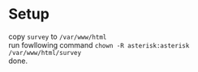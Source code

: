 # Setup
copy `survey` to `/var/www/html`  
run fowllowing command `chown -R asterisk:asterisk /var/www/html/survey`  
done.